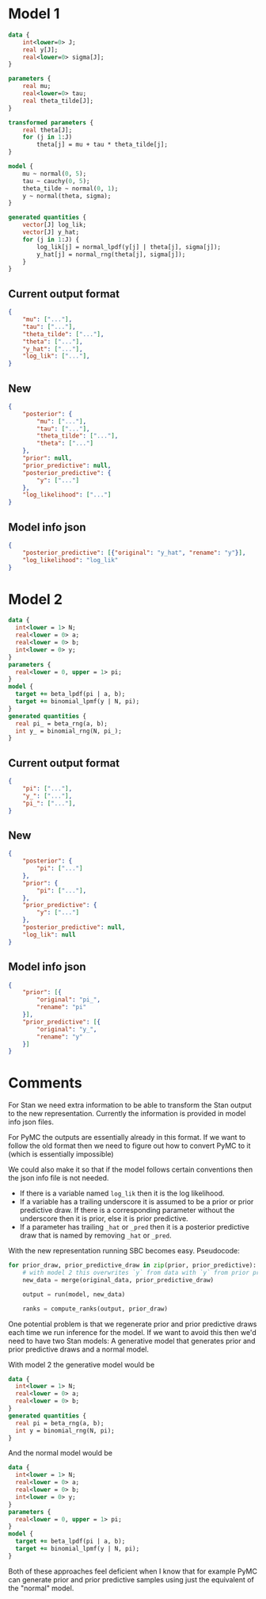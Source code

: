 # Model 1

```stan
data {
    int<lower=0> J;
    real y[J];
    real<lower=0> sigma[J];
}

parameters {
    real mu;
    real<lower=0> tau;
    real theta_tilde[J];
}

transformed parameters {
    real theta[J];
    for (j in 1:J)
        theta[j] = mu + tau * theta_tilde[j];
}

model {
    mu ~ normal(0, 5);
    tau ~ cauchy(0, 5);
    theta_tilde ~ normal(0, 1);
    y ~ normal(theta, sigma);
}

generated quantities {
    vector[J] log_lik;
    vector[J] y_hat;
    for (j in 1:J) {
        log_lik[j] = normal_lpdf(y[j] | theta[j], sigma[j]);
        y_hat[j] = normal_rng(theta[j], sigma[j]);
    }
}
```

## Current output format

```json
{
    "mu": ["..."],
    "tau": ["..."],
    "theta_tilde": ["..."],
    "theta": ["..."],
    "y_hat": ["..."],
    "log_lik": ["..."],
}
```

## New
```json
{
    "posterior": {
        "mu": ["..."],
        "tau": ["..."],
        "theta_tilde": ["..."],
        "theta": ["..."]
    },
    "prior": null,
    "prior_predictive": null,
    "posterior_predictive": {
        "y": ["..."]
    },
    "log_likelihood": ["..."]
}
```

## Model info json

```json
{
    "posterior_predictive": [{"original": "y_hat", "rename": "y"}],
    "log_likelihood": "log_lik"
}
```

# Model 2

```stan
data {
  int<lower = 1> N;
  real<lower = 0> a;
  real<lower = 0> b;
  int<lower = 0> y;
}
parameters {
  real<lower = 0, upper = 1> pi;
}
model {
  target += beta_lpdf(pi | a, b);
  target += binomial_lpmf(y | N, pi);
}
generated quantities {
  real pi_ = beta_rng(a, b);
  int y_ = binomial_rng(N, pi_);
}
```

## Current output format

```json
{
    "pi": ["..."],
    "y_": ["..."],
    "pi_": ["..."],
}
```


## New

```json
{
    "posterior": {
        "pi": ["..."]
    },
    "prior": {
        "pi": ["..."],
    },
    "prior_predictive": {
        "y": ["..."]
    },
    "posterior_predictive": null,
    "log_lik": null
}
```

## Model info json

```json
{
    "prior": [{
        "original": "pi_",
        "rename": "pi"
    }],
    "prior_predictive": [{
        "original": "y_",
        "rename": "y"
    }]
}
```

# Comments

For Stan we need extra information to be able to transform the Stan output to the new representation. Currently the information is provided in model info json files.

For PyMC the outputs are essentially already in this format. If we want to follow the old format then we need to figure out how to convert PyMC to it (which is essentially impossible)

We could also make it so that if the model follows certain conventions then the json info file is not needed.

- If there is a variable named `log_lik` then it is the log likelihood.
- If a variable has a trailing underscore it is assumed to be a prior or prior predictive draw. If there is a corresponding parameter without the underscore then it is prior, else it is prior predictive.
- If a parameter has trailing `_hat` or `_pred` then it is a posterior predictive draw that is named by removing `_hat` or `_pred`.


With the new representation running SBC becomes easy. Pseudocode:
```python
for prior_draw, prior_predictive_draw in zip(prior, prior_predictive):
    # with model 2 this overwrites `y` from data with `y` from prior predictive draw
    new_data = merge(original_data, prior_predictive_draw)

    output = run(model, new_data)

    ranks = compute_ranks(output, prior_draw)
```

One potential problem is that we regenerate prior and prior predictive draws each time we run inference for the model. If we want to avoid this then we'd need to have two Stan models: A generative model that generates prior and prior predictive draws and a normal model.

With model 2 the generative model would be

```stan
data {
  int<lower = 1> N;
  real<lower = 0> a;
  real<lower = 0> b;
}
generated quantities {
  real pi = beta_rng(a, b);
  int y = binomial_rng(N, pi);
}
```

And the normal model would be

```stan
data {
  int<lower = 1> N;
  real<lower = 0> a;
  real<lower = 0> b;
  int<lower = 0> y;
}
parameters {
  real<lower = 0, upper = 1> pi;
}
model {
  target += beta_lpdf(pi | a, b);
  target += binomial_lpmf(y | N, pi);
}
```

Both of these approaches feel deficient when I know that for example PyMC can generate prior and prior predictive samples using just the equivalent of the "normal" model.